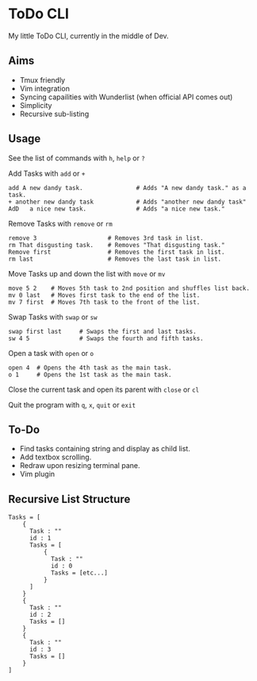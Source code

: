 ToDo CLI
========

My little ToDo CLI, currently in the middle of Dev.


Aims
----

- Tmux friendly
- Vim integration
- Syncing capailities with Wunderlist (when official API comes out)
- Simplicity
- Recursive sub-listing


Usage
-----

See the list of commands with `h`, `help` or `?`

Add Tasks with `add` or `+`

    add A new dandy task.               # Adds "A new dandy task." as a task.
    + another new dandy task            # Adds "another new dandy task"
    AdD   a nice new task.              # Adds "a nice new task."

Remove Tasks with `remove` or `rm`

    remove 3                    # Removes 3rd task in list.
    rm That disgusting task.    # Removes "That disgusting task."
    Remove first                # Removes the first task in list.
    rm last                     # Removes the last task in list.

Move Tasks up and down the list with `move` or `mv`

    move 5 2    # Moves 5th task to 2nd position and shuffles list back.
    mv 0 last   # Moves first task to the end of the list.
    mv 7 first  # Moves 7th task to the front of the list.

Swap Tasks with `swap` or `sw`

    swap first last     # Swaps the first and last tasks.
    sw 4 5              # Swaps the fourth and fifth tasks.

Open a task with `open` or `o`

    open 4  # Opens the 4th task as the main task.
    o 1     # Opens the 1st task as the main task.

Close the current task and open its parent with `close` or `cl`

Quit the program with `q`, `x`, `quit` or `exit`


To-Do
-----

- Find tasks containing string and display as child list.
- Add textbox scrolling.
- Redraw upon resizing terminal pane.
- Vim plugin


Recursive List Structure
------------------------

    Tasks = [
        {
          Task : ""
          id : 1
          Tasks = [
              {
                Task : ""
                id : 0
                Tasks = [etc...]
              }
          ]
        }
        {
          Task : ""
          id : 2
          Tasks = []
        }
        {
          Task : ""
          id : 3
          Tasks = []
        }
    ]

